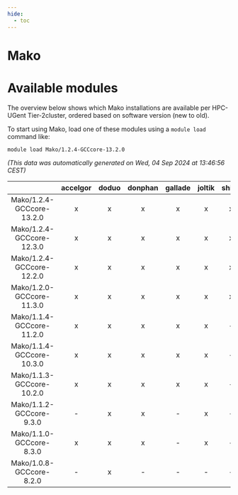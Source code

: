 ```yaml
---
hide:
  - toc
---
```


Mako
====

# Available modules


The overview below shows which Mako installations are available per HPC-UGent Tier-2cluster, ordered based on software version (new to old).

To start using Mako, load one of these modules using a `module load` command like:

```shell
module load Mako/1.2.4-GCCcore-13.2.0
```

*(This data was automatically generated on Wed, 04 Sep 2024 at 13:46:56 CEST)*  

| |accelgor|doduo|donphan|gallade|joltik|shinx|skitty|
| :---: | :---: | :---: | :---: | :---: | :---: | :---: | :---: |
|Mako/1.2.4-GCCcore-13.2.0|x|x|x|x|x|x|x|
|Mako/1.2.4-GCCcore-12.3.0|x|x|x|x|x|x|x|
|Mako/1.2.4-GCCcore-12.2.0|x|x|x|x|x|x|x|
|Mako/1.2.0-GCCcore-11.3.0|x|x|x|x|x|x|x|
|Mako/1.1.4-GCCcore-11.2.0|x|x|x|x|x|-|x|
|Mako/1.1.4-GCCcore-10.3.0|x|x|x|x|x|-|x|
|Mako/1.1.3-GCCcore-10.2.0|x|x|x|x|x|-|x|
|Mako/1.1.2-GCCcore-9.3.0|-|x|x|-|x|-|x|
|Mako/1.1.0-GCCcore-8.3.0|x|x|x|-|x|-|x|
|Mako/1.0.8-GCCcore-8.2.0|-|x|-|-|-|-|-|
